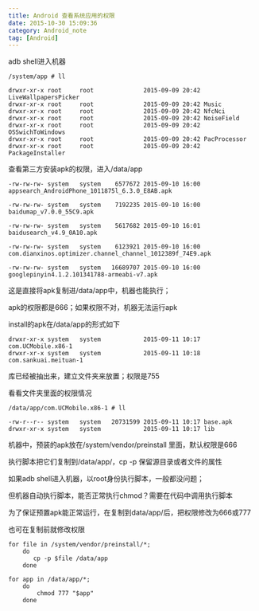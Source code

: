 ```yaml
---
title: Android 查看系统应用的权限
date: 2015-10-30 15:09:36
category: Android_note
tag: [Android]
---
```



adb shell进入机器

```
/system/app # ll

drwxr-xr-x root     root              2015-09-09 20:42 LiveWallpapersPicker
drwxr-xr-x root     root              2015-09-09 20:42 Music
drwxr-xr-x root     root              2015-09-09 20:42 NfcNci
drwxr-xr-x root     root              2015-09-09 20:42 NoiseField
drwxr-xr-x root     root              2015-09-09 20:42 OSSwichToWindows
drwxr-xr-x root     root              2015-09-09 20:42 PacProcessor
drwxr-xr-x root     root              2015-09-09 20:42 PackageInstaller
```

查看第三方安装apk的权限，进入/data/app
```
-rw-rw-rw- system   system    6577672 2015-09-10 16:00 appsearch_AndroidPhone_1011875l_6.3.0_E8AB.apk

-rw-rw-rw- system   system    7192235 2015-09-10 16:00 baidumap_v7.0.0_55C9.apk

-rw-rw-rw- system   system    5617682 2015-09-10 16:01 baidusearch_v4.9_0A10.apk

-rw-rw-rw- system   system    6123921 2015-09-10 16:00 com.dianxinos.optimizer.channel_channel_1012389f_74E9.apk

-rw-rw-rw- system   system   16689707 2015-09-10 16:00 googlepinyin4.1.2.101341788-armeabi-v7.apk
```
这是直接将apk复制进/data/app中，机器也能执行；

apk的权限都是666；如果权限不对，机器无法运行apk

install的apk在/data/app的形式如下
```
drwxr-xr-x system   system            2015-09-11 10:17 com.UCMobile.x86-1
drwxr-xr-x system   system            2015-09-11 10:18 com.sankuai.meituan-1
```
库已经被抽出来，建立文件夹来放置；权限是755

看看文件夹里面的权限情况
```
/data/app/com.UCMobile.x86-1 # ll

-rw-r--r-- system   system   20731599 2015-09-11 10:17 base.apk
drwxr-xr-x system   system            2015-09-11 10:17 lib
```

机器中，预装的apk放在/system/vendor/preinstall 里面，默认权限是666

执行脚本把它们复制到/data/app/，cp -p 保留源目录或者文件的属性

如果adb shell进入机器，以root身份执行脚本，一般都没问题；

但机器自动执行脚本，能否正常执行chmod？需要在代码中调用执行脚本

为了保证预置apk能正常运行，在复制到data/app/后，把权限修改为666或777

也可在复制前就修改权限
```
for file in /system/vendor/preinstall/*;
    do
       cp -p $file /data/app
    done

for app in /data/app/*;
    do
        chmod 777 "$app"
    done
```
